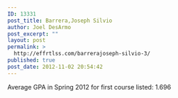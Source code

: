 ```yaml
---
ID: 13331
post_title: Barrera,Joseph Silvio
author: Joel DesArmo
post_excerpt: ""
layout: post
permalink: >
  http://effrtlss.com/barrerajoseph-silvio-3/
published: true
post_date: 2012-11-02 20:54:42
---
```

<p>Average GPA in Spring 2012 for first course listed: 1.696</p>